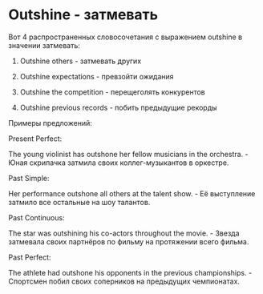 # Outshine - затмевать

Вот 4 распространенных словосочетания с выражением outshine в значении затмевать:

1. Outshine others - затмевать других

2. Outshine expectations - превзойти ожидания

3. Outshine the competition - перещеголять конкурентов

4. Outshine previous records - побить предыдущие рекорды

Примеры предложений:

Present Perfect:

The young violinist has outshone her fellow musicians in the orchestra. - Юная скрипачка затмила своих коллег-музыкантов в оркестре.

Past Simple:

Her performance outshone all others at the talent show. - Её выступление затмило все остальные на шоу талантов.

Past Continuous:

The star was outshining his co-actors throughout the movie. - Звезда затмевала своих партнёров по фильму на протяжении всего фильма.

Past Perfect:

The athlete had outshone his opponents in the previous championships. - Спортсмен побил своих соперников на предыдущих чемпионатах.
